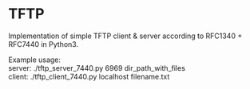 # TFTP

Implementation of simple TFTP  client & server according to RFC1340 + RFC7440 in Python3.   

Example usage:  
  server: ./tftp_server_7440.py 6969 dir_path_with_files  
  client: ./tftp_client_7440.py localhost filename.txt  

